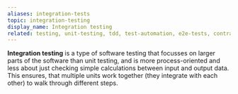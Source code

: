```yaml
---
aliases: integration-tests
topic: integration-testing
display_name: Integration testing
related: testing, unit-testing, tdd, test-automation, e2e-tests, contract-testing, ui-testing, acceptance-testing, api-testing
---
```

**Integration testing** is a type of software testing that focusses on larger parts of the software than unit testing, and is more process-oriented and less about just checking simple calculations between input and output data. This ensures, that multiple units work together (they integrate with each other) to walk through different steps.
